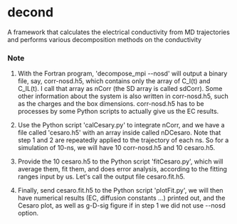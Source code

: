 decond
==============

A framework that calculates the electrical conductivity from MD trajectories and performs various decomposition methods on the conductivity

### Note

1. With the Fortran program, 'decompose_mpi --nosd' will output a binary file, say, corr-nosd.h5, which contains only the array of C_I(t) and C_IL(t). I call that array as nCorr (the SD array is called sdCorr). Some other information about the system is also written in corr-nosd.h5, such as the charges and the box dimensions. corr-nosd.h5 has to be processes by some Python scripts to actually give us the EC results.

2. Use the Python script 'calCesary.py' to integrate nCorr, and we have a file called 'cesaro.h5' with an array inside called nDCesaro. Note that step 1 and 2 are repeatedly applied to the trajectory of each ns. So for a simulation of 10-ns, we will have 10 corr-nosd.h5 and 10 cesaro.h5.

3. Provide the 10 cesaro.h5 to the Python script 'fitCesaro.py', which will average them, fit them, and does error analysis, according to the fitting ranges input by us. Let's call the output file cesaro.fit.h5.

4. Finally, send cesaro.fit.h5 to the Python script 'plotFit.py', we will then have numerical results (EC, diffusion constants ...) printed out, and the Cesaro plot, as well as g-D-sig figure if in step 1 we did not use --nosd option.
